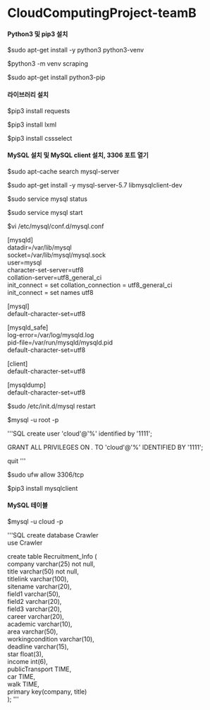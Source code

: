 # CloudComputingProject-teamB

#### Python3 및 pip3 설치  
$sudo apt-get install -y python3 python3-venv

$python3 -m venv scraping

$sudo apt-get install python3-pip

#### 라이브러리 설치  
$pip3 install requests

$pip3 install lxml

$pip3 install cssselect  

#### MySQL 설치 및 MySQL client 설치, 3306 포트 열기  
$sudo apt-cache search mysql-server

$sudo apt-get install -y mysql-server-5.7 libmysqlclient-dev

$sudo service mysql status

$sudo service mysql start

$vi /etc/mysql/conf.d/mysql.conf

[mysqld]  
datadir=/var/lib/mysql  
socket=/var/lib/mysql/mysql.sock  
user=mysql  
character-set-server=utf8  
collation-server=utf8_general_ci  
init_connect = set collation_connection = utf8_general_ci  
init_connect = set names utf8  
  
[mysql]  
default-character-set=utf8  
  
[mysqld_safe]  
log-error=/var/log/mysqld.log  
pid-file=/var/run/mysqld/mysqld.pid  
default-character-set=utf8  
  
[client]  
default-character-set=utf8  
  
[mysqldump]  
default-character-set=utf8  
  
$sudo /etc/init.d/mysql restart

$mysql -u root -p

'''SQL
create user 'cloud'@'%' identified by '1111';

GRANT ALL PRIVILEGES ON *.* TO 'cloud'@'%' IDENTIFIED BY '1111';

quit
'''

$sudo ufw allow 3306/tcp

$pip3 install mysqlclient  

#### MySQL 테이블  
$mysql -u cloud -p

'''SQL
create database Crawler  
use Crawler  

create table Recruitment_Info (  
  company varchar(25) not null,  
	title varchar(50) not null,  
	titlelink varchar(100),  
	sitename varchar(20),  
	field1 varchar(50),  
	field2 varchar(20),  
	field3 varchar(20),  
	career varchar(20),  
	academic varchar(10),  
	area varchar(50),  
	workingcondition varchar(10),  
	deadline varchar(15),  
	star float(3),  
	income int(6),  
	publicTransport TIME,  
	car TIME,  
	walk TIME,  
	primary key(company, title)  
);
'''

#### 
